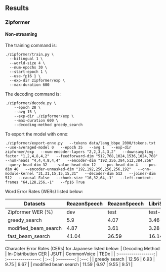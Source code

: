 ## Results

### Zipformer

#### Non-streaming

The training command is:

```shell
./zipformer/train.py \
  --bilingual 1 \
  --world-size 4 \
  --num-epochs 30 \
  --start-epoch 1 \
  --use-fp16 1 \
  --exp-dir zipformer/exp \
  --max-duration 600
```

The decoding command is:

```shell
./zipformer/decode.py \
    --epoch 28 \
    --avg 15 \
    --exp-dir ./zipformer/exp \
    --max-duration 600 \
    --decoding-method greedy_search
```

To export the model with onnx:

```shell
./zipformer/export-onnx.py   --tokens data/lang_bbpe_2000/tokens.txt   --use-averaged-model 0   --epoch 35   --avg 1   --exp-dir zipformer/exp   --num-encoder-layers "2,2,3,4,3,2"   --downsampling-factor "1,2,4,8,4,2"   --feedforward-dim "512,768,1024,1536,1024,768"   --num-heads "4,4,4,8,4,4"   --encoder-dim "192,256,384,512,384,256"   --query-head-dim 32   --value-head-dim 12   --pos-head-dim 4   --pos-dim 48   --encoder-unmasked-dim "192,192,256,256,256,192"   --cnn-module-kernel "31,31,15,15,15,31"   --decoder-dim 512   --joiner-dim 512   --causal False   --chunk-size "16,32,64,-1"   --left-context-frames "64,128,256,-1"   --fp16 True
```
Word Error Rates (WERs) listed below:

|       Datasets       | ReazonSpeech |  ReazonSpeech |     LibriSpeech    |    LibriSpeech    |
|----------------------|--------------|---------------|--------------------|-------------------|
|   Zipformer WER (%)  |     dev      |     test      |     test-clean     |    test-other     |
|     greedy_search    |     5.9      |     4.07      |        3.46        |       8.35        |
| modified_beam_search |    4.87      |     3.61      |        3.28        |       8.07        |
|   fast_beam_search   |    41.04     |    36.59      |        16.14       |       22.0        |


Character Error Rates (CERs) for Japanese listed below:
|   Decoding Method    | In-Distribution CER | JSUT | CommonVoice | TEDx  |
| :------------------: | :-----------------: | :--: | :---------: | :---: | 
|    greedy search     |        12.56        | 6.93 |    9.75     | 9.67  | 
| modified beam search |        11.59        | 6.97 |    9.55     | 9.51  | 


